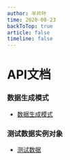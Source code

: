 ```yaml
---
author: 半片叶
time: 2020-08-23
backToTop: true
article: false
timeline: false
---
```


# API文档

### 数据生成模式
* [数据生成模式](/api/pattern/README.md)


### 测试数据实例对象
* [测试数据](/api/instance/README.md)